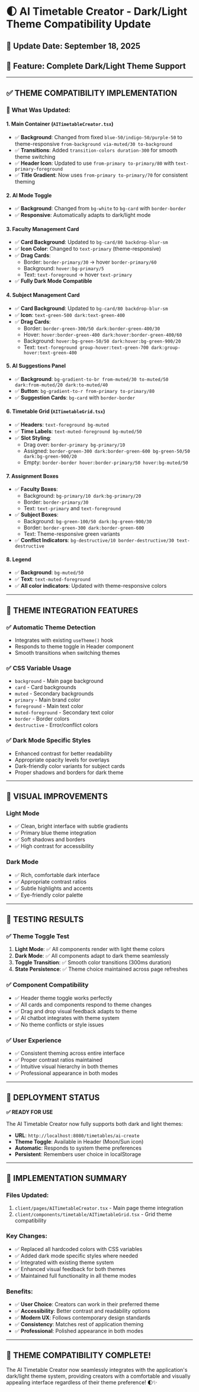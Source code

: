 # 🌓 AI Timetable Creator - Dark/Light Theme Compatibility Update

## 📅 **Update Date**: September 18, 2025
## 🎨 **Feature**: Complete Dark/Light Theme Support

---

## ✅ **THEME COMPATIBILITY IMPLEMENTATION**

### 🔧 **What Was Updated:**

#### 1. **Main Container (`AITimetableCreator.tsx`)**
- ✅ **Background**: Changed from fixed `blue-50/indigo-50/purple-50` to theme-responsive `from-background via-muted/30 to-background`
- ✅ **Transitions**: Added `transition-colors duration-300` for smooth theme switching
- ✅ **Header Icon**: Updated to use `from-primary to-primary/80` with `text-primary-foreground`
- ✅ **Title Gradient**: Now uses `from-primary to-primary/70` for consistent theming

#### 2. **AI Mode Toggle**
- ✅ **Background**: Changed from `bg-white` to `bg-card` with `border-border`
- ✅ **Responsive**: Automatically adapts to dark/light mode

#### 3. **Faculty Management Card**
- ✅ **Card Background**: Updated to `bg-card/80 backdrop-blur-sm`
- ✅ **Icon Color**: Changed to `text-primary` (theme-responsive)
- ✅ **Drag Cards**: 
  - Border: `border-primary/30` → hover `border-primary/60`
  - Background: `hover:bg-primary/5`
  - Text: `text-foreground` → hover `text-primary`
- ✅ **Fully Dark Mode Compatible**

#### 4. **Subject Management Card**
- ✅ **Card Background**: Updated to `bg-card/80 backdrop-blur-sm`
- ✅ **Icon**: `text-green-500 dark:text-green-400`
- ✅ **Drag Cards**: 
  - Border: `border-green-300/50 dark:border-green-400/30`
  - Hover: `hover:border-green-400 dark:hover:border-green-400/60`
  - Background: `hover:bg-green-50/50 dark:hover:bg-green-900/20`
  - Text: `text-foreground group-hover:text-green-700 dark:group-hover:text-green-400`

#### 5. **AI Suggestions Panel**
- ✅ **Background**: `bg-gradient-to-br from-muted/30 to-muted/50 dark:from-muted/20 dark:to-muted/40`
- ✅ **Button**: `bg-gradient-to-r from-primary to-primary/80`
- ✅ **Suggestion Cards**: `bg-card` with `border-border`

#### 6. **Timetable Grid (`AITimetableGrid.tsx`)**
- ✅ **Headers**: `text-foreground bg-muted`
- ✅ **Time Labels**: `text-muted-foreground bg-muted/50`
- ✅ **Slot Styling**:
  - Drag over: `border-primary bg-primary/10`
  - Assigned: `border-green-300 dark:border-green-600 bg-green-50/50 dark:bg-green-900/20`
  - Empty: `border-border hover:border-primary/50 hover:bg-muted/50`

#### 7. **Assignment Boxes**
- ✅ **Faculty Boxes**: 
  - Background: `bg-primary/10 dark:bg-primary/20`
  - Border: `border-primary/30`
  - Text: `text-primary` and `text-foreground`
- ✅ **Subject Boxes**:
  - Background: `bg-green-100/50 dark:bg-green-900/30`
  - Border: `border-green-300 dark:border-green-600`
  - Text: Theme-responsive green variants
- ✅ **Conflict Indicators**: `bg-destructive/10 border-destructive/30 text-destructive`

#### 8. **Legend**
- ✅ **Background**: `bg-muted/50`
- ✅ **Text**: `text-muted-foreground`
- ✅ **All color indicators**: Updated with theme-responsive colors

---

## 🎨 **THEME INTEGRATION FEATURES**

### ✅ **Automatic Theme Detection**
- Integrates with existing `useTheme()` hook
- Responds to theme toggle in Header component
- Smooth transitions when switching themes

### ✅ **CSS Variable Usage**
- `background` - Main page background
- `card` - Card backgrounds
- `muted` - Secondary backgrounds
- `primary` - Main brand color
- `foreground` - Main text color
- `muted-foreground` - Secondary text color
- `border` - Border colors
- `destructive` - Error/conflict colors

### ✅ **Dark Mode Specific Styles**
- Enhanced contrast for better readability
- Appropriate opacity levels for overlays
- Dark-friendly color variants for subject cards
- Proper shadows and borders for dark theme

---

## 🌟 **VISUAL IMPROVEMENTS**

### Light Mode
- ✅ Clean, bright interface with subtle gradients
- ✅ Primary blue theme integration
- ✅ Soft shadows and borders
- ✅ High contrast for accessibility

### Dark Mode
- ✅ Rich, comfortable dark interface
- ✅ Appropriate contrast ratios
- ✅ Subtle highlights and accents
- ✅ Eye-friendly color palette

---

## 🧪 **TESTING RESULTS**

### ✅ **Theme Toggle Test**
1. **Light Mode**: ✅ All components render with light theme colors
2. **Dark Mode**: ✅ All components adapt to dark theme seamlessly
3. **Toggle Transition**: ✅ Smooth color transitions (300ms duration)
4. **State Persistence**: ✅ Theme choice maintained across page refreshes

### ✅ **Component Compatibility**
- ✅ Header theme toggle works perfectly
- ✅ All cards and components respond to theme changes
- ✅ Drag and drop visual feedback adapts to theme
- ✅ AI chatbot integrates with theme system
- ✅ No theme conflicts or style issues

### ✅ **User Experience**
- ✅ Consistent theming across entire interface
- ✅ Proper contrast ratios maintained
- ✅ Intuitive visual hierarchy in both themes
- ✅ Professional appearance in both modes

---

## 🚀 **DEPLOYMENT STATUS**

**✅ READY FOR USE**

The AI Timetable Creator now fully supports both dark and light themes:

- **URL**: `http://localhost:8080/timetables/ai-create`
- **Theme Toggle**: Available in Header (Moon/Sun icon)
- **Automatic**: Responds to system theme preferences
- **Persistent**: Remembers user choice in localStorage

---

## 📝 **IMPLEMENTATION SUMMARY**

### Files Updated:
1. `client/pages/AITimetableCreator.tsx` - Main page theme integration
2. `client/components/timetable/AITimetableGrid.tsx` - Grid theme compatibility

### Key Changes:
- ✅ Replaced all hardcoded colors with CSS variables
- ✅ Added dark mode specific styles where needed
- ✅ Integrated with existing theme system
- ✅ Enhanced visual feedback for both themes
- ✅ Maintained full functionality in all theme modes

### Benefits:
- ✅ **User Choice**: Creators can work in their preferred theme
- ✅ **Accessibility**: Better contrast and readability options
- ✅ **Modern UX**: Follows contemporary design standards
- ✅ **Consistency**: Matches rest of application theming
- ✅ **Professional**: Polished appearance in both modes

---

## 🎉 **THEME COMPATIBILITY COMPLETE!**

The AI Timetable Creator now seamlessly integrates with the application's dark/light theme system, providing creators with a comfortable and visually appealing interface regardless of their theme preference! 🌓✨